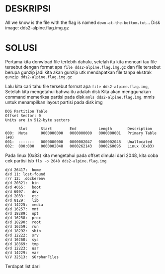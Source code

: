 # DESKRIPSI

All we know is the file with the flag is named `down-at-the-bottom.txt`... Disk image: dds2-alpine.flag.img.gz

# SOLUSI

Pertama kita donwload file terlebih dahulu, setelah itu kita mencari tau file tersebut dengan format apa ```file dds2-alpine.flag.img.gz``` dan file tersebut berupa gunzip jadi kita akan gunzip utk mendapatkan file tanpa ekstrak
```gunzip dds2-alpine.flag.img.gz```

Lalu kita cari tahu file tersebut format apa ```file dds2-alpine.flag.img```, Setelah kita mengetahui bahwa itu adalah disk
Kita akan menggunakan command memeriksa partisi pada disk ```mmls dds2-alpine.flag.img```. mmls untuk menampilkan layout partisi pada disk img
```
DOS Partition Table
Offset Sector: 0
Units are in 512-byte sectors

      Slot      Start        End          Length       Description
000:  Meta      0000000000   0000000000   0000000001   Primary Table (#0)
001:  -------   0000000000   0000002047   0000002048   Unallocated
002:  000:000   0000002048   0000262143   0000260096   Linux (0x83)
```
Pada linux (0x83) kita mengetahui pada offset dimulai dari 2048, kita coba cek partisi tsb ```fls -o 2048 dds2-alpine.flag.img```
```
d/d 26417:	home
d/d 11:	lost+found
r/r 12:	.dockerenv
d/d 20321:	bin
d/d 4065:	boot
d/d 6097:	dev
d/d 2033:	etc
d/d 8129:	lib
d/d 14225:	media
d/d 16257:	mnt
d/d 18289:	opt
d/d 16258:	proc
d/d 18290:	root
d/d 16259:	run
d/d 18292:	sbin
d/d 12222:	srv
d/d 16260:	sys
d/d 18369:	tmp
d/d 12223:	usr
d/d 14229:	var
V/V 32513:	$OrphanFiles
```
Terdapat list dari 
